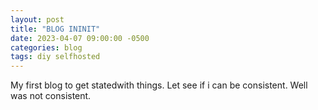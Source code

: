 ```yaml
---
layout: post
title: "BLOG ININIT"
date: 2023-04-07 09:00:00 -0500
categories: blog
tags: diy selfhosted
---
```


My first blog to get statedwith things. Let see if i can be consistent.
Well was not consistent.